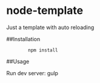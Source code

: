 # node-template
Just a template with auto reloading 

##Installation

            npm install

##Usage

Run dev server:
            gulp
